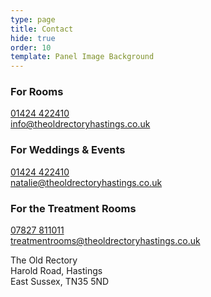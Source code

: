 ```yaml
---
type: page
title: Contact
hide: true
order: 10
template: Panel Image Background
---
```

### For Rooms

[01424 422410](tel:01424422410)\
[info@theoldrectoryhastings.co.uk](mailto:info@theoldrectoryhastings.co.uk?subject=Rooms)

### For Weddings & Events

[01424 422410](tel:01424422410)\
[natalie@theoldrectoryhastings.co.uk](mailto:natalie@theoldrectoryhastings.co.uk)

### For the Treatment Rooms

[07827 811011](tel:07827811011)\
[treatmentrooms@theoldrectoryhastings.co.uk](mailto:treatmentrooms@theoldrectoryhastings.co.uk)

The Old Rectory\
Harold Road, Hastings\
East Sussex, TN35 5ND
